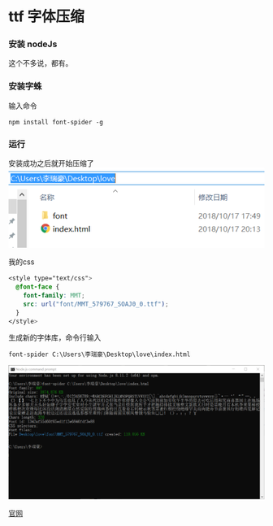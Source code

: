 # ttf 字体压缩

### 安装 nodeJs
这个不多说，都有。
### 安装字蛛
输入命令
```
npm install font-spider -g
```
### 运行
安装成功之后就开始压缩了
![文件结构](images/menu.png)

我的css
```css
<style type="text/css">
  @font-face {
    font-family: MMT;
    src: url("font/MMT_579767_SOAJ0_0.ttf");
  }
</style>
```
生成新的字体库，命令行输入
```
font-spider C:\Users\李瑞豪\Desktop\love\index.html
```
![执行结果](images/jieguo.png)

[官网](http://font-spider.org)
